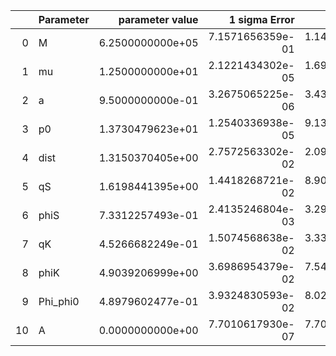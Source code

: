 |    | Parameter   |   parameter value |    1 sigma Error |   Relative Error |              SNR |
|---:|:------------|------------------:|-----------------:|-----------------:|-----------------:|
|  0 | M           |  6.2500000000e+05 | 7.1571656359e-01 | 1.1451465017e-06 | 6.6673319689e+01 |
|  1 | mu          |  1.2500000000e+01 | 2.1221434302e-05 | 1.6977147442e-06 | 6.6673319689e+01 |
|  2 | a           |  9.5000000000e-01 | 3.2675065225e-06 | 3.4394805500e-06 | 6.6673319689e+01 |
|  3 | p0          |  1.3730479623e+01 | 1.2540336938e-05 | 9.1332111352e-07 | 6.6673319689e+01 |
|  4 | dist        |  1.3150370405e+00 | 2.7572563302e-02 | 2.0967138151e-02 | 6.6673319689e+01 |
|  5 | qS          |  1.6198441395e+00 | 1.4418268721e-02 | 8.9010222466e-03 | 6.6673319689e+01 |
|  6 | phiS        |  7.3312257493e-01 | 2.4135246804e-03 | 3.2921161657e-03 | 6.6673319689e+01 |
|  7 | qK          |  4.5266682249e-01 | 1.5074568638e-02 | 3.3301686559e-02 | 6.6673319689e+01 |
|  8 | phiK        |  4.9039206999e+00 | 3.6986954379e-02 | 7.5423231007e-03 | 6.6673319689e+01 |
|  9 | Phi_phi0    |  4.8979602477e-01 | 3.9324830593e-02 | 8.0288178354e-02 | 6.6673319689e+01 |
| 10 | A           |  0.0000000000e+00 | 7.7010617930e-07 | 7.7010617930e-07 | 6.6673319689e+01 |